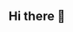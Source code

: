 ## Hi there 👋

<!--
I am a student at ATU studying software development

I am proficient in the following skills
* HTML
* CSS
* Javascript
* Java
* Python
* Typescript
* Ionic
* Wordpress
* Amazon web service
* Cisco packet tracer
* SQL
* Junit


I completed the following modules for my Higher diploma in software development at ATU

WEB APPLICATION DEVELOPMENT	
COMPUTATIONAL THINKING WITH ALGORITHMS	
OBJECT ORIENTED SOFTWARE DEVELOPMENT	
DATABASE DESIGN AND DEVELOPMENT
COMPUTER ARCHITECTURE AND TECHNOLOGY CONVERGENCE
WORK PLACEMENT/ INTERNSHIP
NETWORK TECHNOLOGIES
SOFTWARE DESIGN AND DATA STRUCTURES
MOBILE APPLICATIONS DEVELOPMENT	
AGILE SOFTWARE DEVELOPMENT
OPERATING SYSTEMS AND CLOUD COMPUTING	
-->
